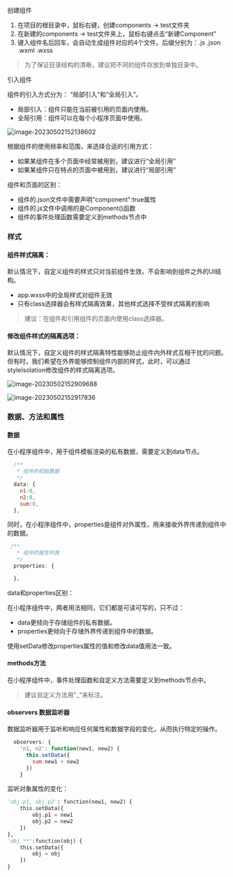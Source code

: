 创建组件

1. 在项目的根目录中，鼠标右键，创建components -> test文件夹
2. 在新建的components -> test文件夹上，鼠标右键点击“新建Component”
3. 键入组件名后回车，会自动生成组件对应的4个文件。后缀分别为：.js .json .wxml .wxss

> 为了保证目录结构的清晰，建议把不同的组件存放到单独目录中。

引入组件

组件的引入方式分为： “局部引入”和“全局引入”。

- 局部引入：组件只能在当前被引用的页面内使用。
- 全局引用：组件可以在每个小程序页面中使用。

![image-20230502152138602](http://cdn.789ak.com/img/image-20230502152138602.png)

根据组件的使用频率和范围，来选择合适的引用方式：

- 如果某组件在多个页面中经常被用到，建议进行“全局引用”
- 如果某组件只在特点的页面中被用到，建议进行“局部引用”

组件和页面的区别：

- 组件的.json文件中需要声明“component":true属性
- 组件的.js文件中调用的是Component()函数
- 组件的事件处理函数需要定义到methods节点中

### 样式

#### 组件样式隔离：

​	默认情况下，自定义组件的样式只对当前组件生效，不会影响到组件之外的UI结构。

- app.wxss中的全局样式对组件无效
- 只有class选择器会有样式隔离效果，其他样式选择不受样式隔离的影响

> 建议：在组件和引用组件的页面内使用class选择器。

#### 修改组件样式的隔离选项：

​	默认情况下，自定义组件的样式隔离特性能够防止组件内外样式互相干扰的问题。但有时，我们希望在外界能够控制组件内部的样式，此时，可以通过styleIsolation修改组件的样式隔离选项。

![image-20230502152909688](http://cdn.789ak.com/img/image-20230502152909688.png)

![image-20230502152917836](http://cdn.789ak.com/img/image-20230502152917836.png)

### 数据、方法和属性

#### 数据

在小程序组件中，用于组件模板渲染的私有数据，需要定义到data节点。

```js
  /**
   * 组件的初始数据
   */
  data: {
    n1:0,
    n2:0,
    sum:0,
  },
```

同时，在小程序组件中，properties是组件对外属性，用来接收外界传递到组件中的数据。

```js
 /**
   * 组件的属性列表
   */
  properties: {

  },
```



data和properties区别：

在小程序组件中，两者用法相同，它们都是可读可写的，只不过：

- data更倾向于存储组件的私有数据。
- properties更倾向于存储外界传递到组件中的数据。

使用setData修改properties属性的值和修改data值用法一致。

#### methods方法

在小程序组件中，事件处理函数和自定义方法需要定义到methods节点中。

> 建议自定义方法用"_"来标注。

#### observers 数据监听器

数据监听器用于监听和响应任何属性和数据字段的变化，从而执行特定的操作。

```js
  observers: {
    'n1, n2': function(new1, new2) {
      this.setData({
        sum:new1 + new2
      })
    }
```

监听对象属性的变化：

```python
'obj.p1, obj.p2': function(new1, new2) {
	this.setData({
		obj.p1 = new1
		obj.p2 = new2
	})
},
'obj.**':function(obj) {
    this.setData({
        obj = obj
    })
}
```

